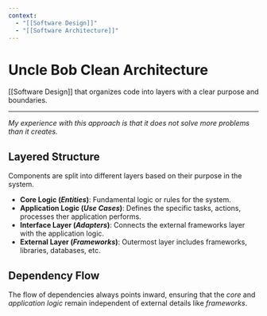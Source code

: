 ```yaml
---
context:
  - "[[Software Design]]"
  - "[[Software Architecture]]"
---
```


# Uncle Bob Clean Architecture

[[Software Design]] that organizes code into layers with a clear purpose and boundaries.

---

_My experience with this approach is that it does not solve more problems than it creates._

## Layered Structure

Components are split into different layers based on their purpose in the system.

- **Core Logic (_Entities_)**: Fundamental logic or rules for the system.
- **Application Logic (_Use Cases_)**: Defines the specific tasks, actions, processes ther application performs.
- **Interface Layer (_Adapters_)**: Connects the external frameworks layer with the application logic.
- **External Layer (_Frameworks_)**: Outermost layer includes frameworks, libraries, databases, etc.

## Dependency Flow

The flow of dependencies always points inward, ensuring that the _core_ and _application logic_ remain independent of external details like _frameworks_.
